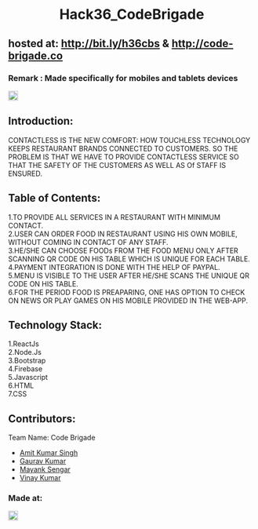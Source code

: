 <h1 align="center">Hack36_CodeBrigade</h1>
<p align="center">
</p>

## hosted at: http://bit.ly/h36cbs & http://code-brigade.co
### Remark : Made specifically for mobiles and tablets devices

<a href="https://hack36.com"> <img src="http://bit.ly/BuiltAtHack36" height=20px> </a>

## Introduction:

CONTACTLESS IS THE NEW COMFORT: HOW TOUCHLESS TECHNOLOGY KEEPS RESTAURANT BRANDS CONNECTED TO CUSTOMERS. SO THE PROBLEM IS THAT WE HAVE TO PROVIDE CONTACTLESS SERVICE SO THAT THE SAFETY OF THE CUSTOMERS AS WELL AS Of STAFF IS ENSURED.


## Table of Contents:

1.TO PROVIDE ALL SERVICES IN A RESTAURANT WITH MINIMUM CONTACT.<br>
2.USER CAN ORDER FOOD IN RESTAURANT USING HIS OWN MOBILE, WITHOUT COMING IN CONTACT OF ANY STAFF.<br>
3.HE/SHE CAN CHOOSE FOODs FROM THE FOOD MENU ONLY AFTER SCANNING QR CODE ON HIS TABLE WHICH IS UNIQUE FOR EACH TABLE.<br>
4.PAYMENT INTEGRATION IS DONE WITH THE HELP OF PAYPAL.<br>
5.MENU IS VISIBLE TO THE USER AFTER HE/SHE SCANS THE UNIQUE QR CODE ON HIS TABLE.<br>
6.FOR THE PERIOD FOOD IS PREAPARING, ONE HAS OPTION TO CHECK ON NEWS OR PLAY GAMES ON HIS MOBILE PROVIDED IN THE WEB-APP.<br>

## Technology Stack:

   1.ReactJs<br>
   2.Node.Js<br>
   3.Bootstrap<br>
   4.Firebase<br>
   5.Javascript<br>
   6.HTML<br>
   7.CSS<br>
   
## Contributors:

Team Name: Code Brigade

- [Amit Kumar Singh](https://github.com/amitsinghmnnit)
- [Gaurav Kumar](https://github.com/gauravk268)
- [Mayank Sengar](https://github.com/MayankSengar198)
- [Vinay Kumar](https://github.com/VinaySharmaMnnit)

### Made at:

<a href="https://hack36.com"> <img src="http://bit.ly/BuiltAtHack36" height=20px> </a>
